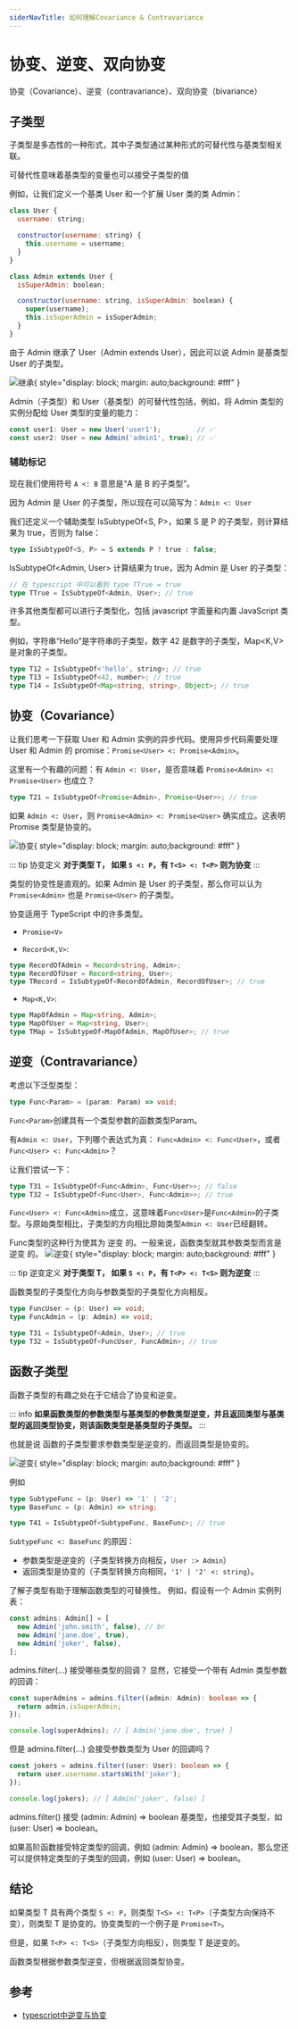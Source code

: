 ```yaml
---
siderNavTitle: 如何理解Covariance & Contravariance
---
```


# 协变、逆变、双向协变

协变（Covariance）、逆变（contravariance）、双向协变（bivariance）

## 子类型

子类型是多态性的一种形式，其中子类型通过某种形式的可替代性与基类型相关联。

可替代性意味着基类型的变量也可以接受子类型的值

例如，让我们定义一个基类 User 和一个扩展 User 类的类 Admin：

```js
class User {
  username: string;

  constructor(username: string) {
    this.username = username;
  }
}

class Admin extends User {
  isSuperAdmin: boolean;

  constructor(username: string, isSuperAdmin: boolean) {
    super(username);
    this.isSuperAdmin = isSuperAdmin;
  }
}
```

由于 Admin 继承了 User（Admin extends User），因此可以说 Admin 是基类型 User 的子类型。

![继承](./imgs/extends.svg 'Magic Gardens'){ style="display: block; margin: auto;background: #fff" }

Admin（子类型）和 User（基类型）的可替代性包括，例如，将 Admin 类型的实例分配给 User 类型的变量的能力：

```js
const user1: User = new User('user1');         // ✅
const user2: User = new Admin('admin1', true); // ✅
```

### 辅助标记

现在我们使用符号 `A <: B` 意思是“A 是 B 的子类型”。

因为 Admin 是 User 的子类型，所以现在可以简写为：`Admin <: User`

我们还定义一个辅助类型 IsSubtypeOf<S, P>，如果 S 是 P 的子类型，则计算结果为 true，否则为 false：

```ts
type IsSubtypeOf<S, P> = S extends P ? true : false;
```

IsSubtypeOf<Admin, User> 计算结果为 true，因为 Admin 是 User 的子类型：

```ts
// 在 typescript 中可以看到 type TTrue = true
type TTrue = IsSubtypeOf<Admin, User>; // true
```

许多其他类型都可以进行子类型化，包括 javascript 字面量和内置 JavaScript 类型。

例如，字符串“Hello”是字符串的子类型，数字 42 是数字的子类型，Map<K,V>是对象的子类型。

```ts
type T12 = IsSubtypeOf<'hello', string>; // true
type T13 = IsSubtypeOf<42, number>; // true
type T14 = IsSubtypeOf<Map<string, string>, Object>; // true
```

## 协变（Covariance）

让我们思考一下获取 User 和 Admin 实例的异步代码。使用异步代码需要处理 User 和 Admin 的 promise：`Promise<User> <: Promise<Admin>`。

这里有一个有趣的问题：有 `Admin <: User`，是否意味着 `Promise<Admin> <: Promise<User>` 也成立？

```ts
type T21 = IsSubtypeOf<Promise<Admin>, Promise<User>>; // true
```

如果 `Admin <: User`，则 `Promise<Admin> <: Promise<User>` 确实成立。这表明 Promise 类型是协变的。

![协变](./imgs/covariance.svg 'Magic Gardens'){ style="display: block; margin: auto;background: #fff" }

::: tip 协变定义
**对于类型 T， 如果 `S <: P`，有 `T<S> <: T<P>` 则为协变**
:::

类型的协变性是直观的。如果 Admin 是 User 的子类型，那么你可以认为 `Promise<Admin>` 也是 `Promise<User>` 的子类型。

协变适用于 TypeScript 中的许多类型。

- `Promise<V>`

- `Record<K,V>`:

```ts
type RecordOfAdmin = Record<string, Admin>;
type RecordOfUser = Record<string, User>;
type TRecord = IsSubtypeOf<RecordOfAdmin, RecordOfUser>; // true
```

- `Map<K,V>`:

```ts
type MapOfAdmin = Map<string, Admin>;
type MapOfUser = Map<string, User>;
type TMap = IsSubtypeOf<MapOfAdmin, MapOfUser>; // true
```

## 逆变（Contravariance）

考虑以下泛型类型：

```ts
type Func<Param> = (param: Param) => void;
```

`Func<Param>`创建具有一个类型参数的函数类型Param。

有`Admin <: User`，下列哪个表达式为真：
`Func<Admin> <: Func<User>`，或者 `Func<User> <: Func<Admin>`？

让我们尝试一下：

```ts
type T31 = IsSubtypeOf<Func<Admin>, Func<User>>; // false
type T32 = IsSubtypeOf<Func<User>, Func<Admin>>; // true
```

`Func<User> <: Func<Admin>`成立，这意味着`Func<User>`是`Func<Admin>`的子类型。与原始类型相比，子类型的方向相比原始类型`Admin <: User`已经翻转。

Func类型的这种行为使其为 逆变 的。一般来说，函数类型就其参数类型而言是 逆变 的。
![逆变](./imgs/contravariance.svg 'Magic Gardens'){ style="display: block; margin: auto;background: #fff" }

::: tip 逆变定义
**对于类型 T， 如果 `S <: P`，有 `T<P> <: T<S>` 则为逆变**
:::

函数类型的子类型化方向与参数类型的子类型化方向相反。

```ts
type FuncUser = (p: User) => void;
type FuncAdmin = (p: Admin) => void;

type T31 = IsSubtypeOf<Admin, User>; // true
type T32 = IsSubtypeOf<FuncUser, FuncAdmin>; // true
```

## 函数子类型

函数子类型的有趣之处在于它结合了协变和逆变。

::: info
**如果函数类型的参数类型与基类型的参数类型逆变，并且返回类型与基类型的返回类型协变，则该函数类型是基类型的子类型。**
:::

也就是说 函数的子类型要求参数类型是逆变的，而返回类型是协变的。

![逆变](./imgs/function-types.svg 'Magic Gardens'){ style="display: block; margin: auto;background: #fff" }

例如

```ts
type SubtypeFunc = (p: User) => '1' | '2';
type BaseFunc = (p: Admin) => string;

type T41 = IsSubtypeOf<SubtypeFunc, BaseFunc>; // true
```

`SubtypeFunc <: BaseFunc` 的原因：

- 参数类型是逆变的（子类型转换方向相反，`User :> Admin`）
- 返回类型是协变的（子类型转换方向相同，`'1' | '2' <: string`）。

了解子类型有助于理解函数类型的可替换性。 例如，假设有一个 Admin 实例列表：

```ts
const admins: Admin[] = [
  new Admin('john.smith', false), // br
  new Admin('jane.doe', true),
  new Admin('joker', false),
];
```

admins.filter(...) 接受哪些类型的回调？ 显然，它接受一个带有 Admin 类型参数的回调：

```ts
const superAdmins = admins.filter((admin: Admin): boolean => {
  return admin.isSuperAdmin;
});

console.log(superAdmins); // [ Admin('jane.doe', true) ]
```

但是 admins.filter(...) 会接受参数类型为 User 的回调吗？

```ts
const jokers = admins.filter((user: User): boolean => {
  return user.username.startsWith('joker');
});

console.log(jokers); // [ Admin('joker', false) ]
```

admins.filter() 接受 (admin: Admin) => boolean 基类型，也接受其子类型，如 (user: User) => boolean。

如果高阶函数接受特定类型的回调，例如 (admin: Admin) => boolean，那么您还可以提供特定类型的子类型的回调，例如 (user: User) => boolean。

## 结论

如果类型 T 具有两个类型 `S <: P`，则类型 `T<S> <: T<P>`（子类型方向保持不变），则类型 T 是协变的。协变类型的一个例子是 `Promise<T>`。

但是，如果 `T<P> <: T<S>`（子类型方向相反），则类型 T 是逆变的。

函数类型根据参数类型逆变，但根据返回类型协变。

## 参考

- [typescript中逆变与协变](https://dmitripavlutin.com/typescript-covariance-contravariance/)
